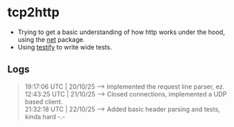 # tcp2http
- Trying to get a basic understanding of how http works under the hood, using the [net](https://pkg.go.dev/net) package.
- Using [testify](https://github.com/stretchr/testify) to write wide tests.

## Logs

> 19:17:06 UTC | 20/10/25 --> Implemented the request line parser, ez. <br>
> 12:43:25 UTC | 21/10/25 --> Closed connections, implemented a UDP based client. <br>
> 21:32:18 UTC | 22/10/25 --> Added basic header parsing and tests, kinda hard -.- <br>
